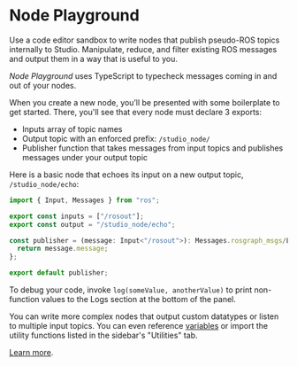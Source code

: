 # Node Playground

Use a code editor sandbox to write nodes that publish pseudo-ROS topics internally to Studio. Manipulate, reduce, and filter existing ROS messages and output them in a way that is useful to you.

_Node Playground_ uses TypeScript to typecheck messages coming in and out of your nodes.

When you create a new node, you’ll be presented with some boilerplate to get started. There, you'll see that every node must declare 3 exports:

- Inputs array of topic names
- Output topic with an enforced prefix: `/studio_node/`
- Publisher function that takes messages from input topics and publishes messages under your output topic

Here is a basic node that echoes its input on a new output topic, `/studio_node/echo`:

```typescript
import { Input, Messages } from "ros";

export const inputs = ["/rosout"];
export const output = "/studio_node/echo";

const publisher = (message: Input<"/rosout">): Messages.rosgraph_msgs/Log => {
  return message.message;
};

export default publisher;
```

To debug your code, invoke `log(someValue, anotherValue)` to print non-function values to the Logs section at the bottom of the panel.

You can write more complex nodes that output custom datatypes or listen to multiple input topics. You can even reference [variables](https://foxglove.dev/docs/app-concepts/variables) or import the utility functions listed in the sidebar's "Utilities" tab.

[Learn more](https://foxglove.dev/docs/panels/node-playground).
